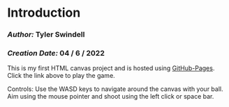 # Introduction

### **_Author:_** Tyler Swindell

### **_Creation Date:_** 04 / 6 / 2022

This is my first HTML canvas project and is hosted using [GitHub-Pages](https://tylerswindell.github.io/BallShooter/).
Click the link above to play the game.

Controls:
Use the WASD keys to navigate around the canvas with your ball.
Aim using the mouse pointer and shoot using the left click or space bar.
